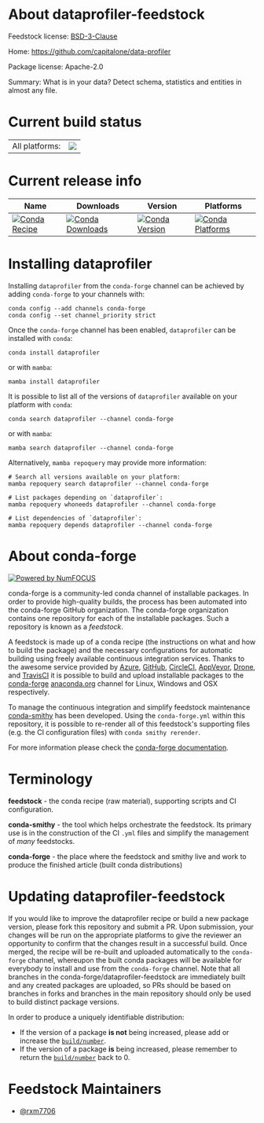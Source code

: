 About dataprofiler-feedstock
============================

Feedstock license: [BSD-3-Clause](https://github.com/conda-forge/dataprofiler-feedstock/blob/main/LICENSE.txt)

Home: https://github.com/capitalone/data-profiler

Package license: Apache-2.0

Summary: What is in your data? Detect schema, statistics and entities in almost any file.

Current build status
====================


<table><tr><td>All platforms:</td>
    <td>
      <a href="https://dev.azure.com/conda-forge/feedstock-builds/_build/latest?definitionId=18377&branchName=main">
        <img src="https://dev.azure.com/conda-forge/feedstock-builds/_apis/build/status/dataprofiler-feedstock?branchName=main">
      </a>
    </td>
  </tr>
</table>

Current release info
====================

| Name | Downloads | Version | Platforms |
| --- | --- | --- | --- |
| [![Conda Recipe](https://img.shields.io/badge/recipe-dataprofiler-green.svg)](https://anaconda.org/conda-forge/dataprofiler) | [![Conda Downloads](https://img.shields.io/conda/dn/conda-forge/dataprofiler.svg)](https://anaconda.org/conda-forge/dataprofiler) | [![Conda Version](https://img.shields.io/conda/vn/conda-forge/dataprofiler.svg)](https://anaconda.org/conda-forge/dataprofiler) | [![Conda Platforms](https://img.shields.io/conda/pn/conda-forge/dataprofiler.svg)](https://anaconda.org/conda-forge/dataprofiler) |

Installing dataprofiler
=======================

Installing `dataprofiler` from the `conda-forge` channel can be achieved by adding `conda-forge` to your channels with:

```
conda config --add channels conda-forge
conda config --set channel_priority strict
```

Once the `conda-forge` channel has been enabled, `dataprofiler` can be installed with `conda`:

```
conda install dataprofiler
```

or with `mamba`:

```
mamba install dataprofiler
```

It is possible to list all of the versions of `dataprofiler` available on your platform with `conda`:

```
conda search dataprofiler --channel conda-forge
```

or with `mamba`:

```
mamba search dataprofiler --channel conda-forge
```

Alternatively, `mamba repoquery` may provide more information:

```
# Search all versions available on your platform:
mamba repoquery search dataprofiler --channel conda-forge

# List packages depending on `dataprofiler`:
mamba repoquery whoneeds dataprofiler --channel conda-forge

# List dependencies of `dataprofiler`:
mamba repoquery depends dataprofiler --channel conda-forge
```


About conda-forge
=================

[![Powered by
NumFOCUS](https://img.shields.io/badge/powered%20by-NumFOCUS-orange.svg?style=flat&colorA=E1523D&colorB=007D8A)](https://numfocus.org)

conda-forge is a community-led conda channel of installable packages.
In order to provide high-quality builds, the process has been automated into the
conda-forge GitHub organization. The conda-forge organization contains one repository
for each of the installable packages. Such a repository is known as a *feedstock*.

A feedstock is made up of a conda recipe (the instructions on what and how to build
the package) and the necessary configurations for automatic building using freely
available continuous integration services. Thanks to the awesome service provided by
[Azure](https://azure.microsoft.com/en-us/services/devops/), [GitHub](https://github.com/),
[CircleCI](https://circleci.com/), [AppVeyor](https://www.appveyor.com/),
[Drone](https://cloud.drone.io/welcome), and [TravisCI](https://travis-ci.com/)
it is possible to build and upload installable packages to the
[conda-forge](https://anaconda.org/conda-forge) [anaconda.org](https://anaconda.org/)
channel for Linux, Windows and OSX respectively.

To manage the continuous integration and simplify feedstock maintenance
[conda-smithy](https://github.com/conda-forge/conda-smithy) has been developed.
Using the ``conda-forge.yml`` within this repository, it is possible to re-render all of
this feedstock's supporting files (e.g. the CI configuration files) with ``conda smithy rerender``.

For more information please check the [conda-forge documentation](https://conda-forge.org/docs/).

Terminology
===========

**feedstock** - the conda recipe (raw material), supporting scripts and CI configuration.

**conda-smithy** - the tool which helps orchestrate the feedstock.
                   Its primary use is in the construction of the CI ``.yml`` files
                   and simplify the management of *many* feedstocks.

**conda-forge** - the place where the feedstock and smithy live and work to
                  produce the finished article (built conda distributions)


Updating dataprofiler-feedstock
===============================

If you would like to improve the dataprofiler recipe or build a new
package version, please fork this repository and submit a PR. Upon submission,
your changes will be run on the appropriate platforms to give the reviewer an
opportunity to confirm that the changes result in a successful build. Once
merged, the recipe will be re-built and uploaded automatically to the
`conda-forge` channel, whereupon the built conda packages will be available for
everybody to install and use from the `conda-forge` channel.
Note that all branches in the conda-forge/dataprofiler-feedstock are
immediately built and any created packages are uploaded, so PRs should be based
on branches in forks and branches in the main repository should only be used to
build distinct package versions.

In order to produce a uniquely identifiable distribution:
 * If the version of a package **is not** being increased, please add or increase
   the [``build/number``](https://docs.conda.io/projects/conda-build/en/latest/resources/define-metadata.html#build-number-and-string).
 * If the version of a package **is** being increased, please remember to return
   the [``build/number``](https://docs.conda.io/projects/conda-build/en/latest/resources/define-metadata.html#build-number-and-string)
   back to 0.

Feedstock Maintainers
=====================

* [@rxm7706](https://github.com/rxm7706/)

